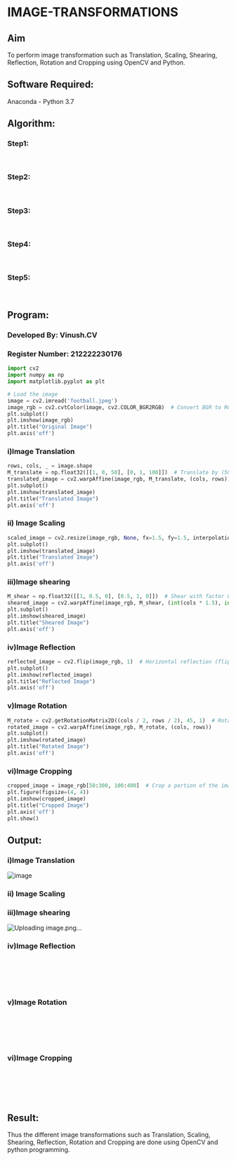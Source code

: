 # IMAGE-TRANSFORMATIONS


## Aim
To perform image transformation such as Translation, Scaling, Shearing, Reflection, Rotation and Cropping using OpenCV and Python.

## Software Required:
Anaconda - Python 3.7

## Algorithm:
### Step1:
<br>

### Step2:
<br>

### Step3:
<br>

### Step4:
<br>

### Step5:
<br>

## Program:

### Developed By: Vinush.CV
### Register Number: 212222230176
```python
import cv2
import numpy as np
import matplotlib.pyplot as plt

# Load the image
image = cv2.imread('football.jpeg')
image_rgb = cv2.cvtColor(image, cv2.COLOR_BGR2RGB)  # Convert BGR to RGB for Matplotlib
plt.subplot()
plt.imshow(image_rgb)
plt.title("Original Image")
plt.axis('off')
```
### i)Image Translation
```python
rows, cols, _ = image.shape
M_translate = np.float32([[1, 0, 50], [0, 1, 100]])  # Translate by (50, 100) pixels
translated_image = cv2.warpAffine(image_rgb, M_translate, (cols, rows))
plt.subplot()
plt.imshow(translated_image)
plt.title("Translated Image")
plt.axis('off')
```
### ii) Image Scaling
```python
scaled_image = cv2.resize(image_rgb, None, fx=1.5, fy=1.5, interpolation=cv2.INTER_LINEAR)  # Scale by 1.5x
plt.subplot()
plt.imshow(translated_image)
plt.title("Translated Image")
plt.axis('off')
```
### iii)Image shearing
```python
M_shear = np.float32([[1, 0.5, 0], [0.5, 1, 0]])  # Shear with factor 0.5
sheared_image = cv2.warpAffine(image_rgb, M_shear, (int(cols * 1.5), int(rows * 1.5)))
plt.subplot()
plt.imshow(sheared_image)
plt.title("Sheared Image")
plt.axis('off')
```
### iv)Image Reflection
```python
reflected_image = cv2.flip(image_rgb, 1)  # Horizontal reflection (flip along y-axis)
plt.subplot()
plt.imshow(reflected_image)
plt.title("Reflected Image")
plt.axis('off')
```

### v)Image Rotation
```python
M_rotate = cv2.getRotationMatrix2D((cols / 2, rows / 2), 45, 1)  # Rotate by 45 degrees
rotated_image = cv2.warpAffine(image_rgb, M_rotate, (cols, rows))
plt.subplot()
plt.imshow(rotated_image)
plt.title("Rotated Image")
plt.axis('off')
```


### vi)Image Cropping
```python
cropped_image = image_rgb[50:300, 100:400]  # Crop a portion of the image
plt.figure(figsize=(4, 4))
plt.imshow(cropped_image)
plt.title("Cropped Image")
plt.axis('off')
plt.show()
```
## Output:
### i)Image Translation

![image](https://github.com/user-attachments/assets/4ef15972-8c35-41e2-b8bb-2347b51114de)

### ii) Image Scaling




### iii)Image shearing
![Uploading image.png…]()



### iv)Image Reflection
<br>
<br>
<br>
<br>



### v)Image Rotation
<br>
<br>
<br>
<br>



### vi)Image Cropping
<br>
<br>
<br>
<br>




## Result: 

Thus the different image transformations such as Translation, Scaling, Shearing, Reflection, Rotation and Cropping are done using OpenCV and python programming.
